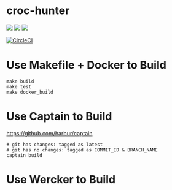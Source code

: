 # croc-hunter

[![](https://images.microbadger.com/badges/image/lachlanevenson/croc-hunter.svg)](http://microbadger.com/images/lachlanevenson/croc-hunter "Get your own image badge on microbadger.com")
[![](https://images.microbadger.com/badges/version/lachlanevenson/croc-hunter.svg)](http://microbadger.com/images/lachlanevenson/croc-hunter "Get your own version badge on microbadger.com")
[![](https://images.microbadger.com/badges/commit/lachlanevenson/croc-hunter.svg)](http://microbadger.com/images/lachlanevenson/croc-hunter "Get your own commit badge on microbadger.com")

[![CircleCI](https://circleci.com/gh/lachie83/croc-hunter.svg?style=svg)](https://circleci.com/gh/lachie83/croc-hunter)

# Use Makefile + Docker to Build

```
make build
make test
make docker_build
```

# Use Captain to Build

https://github.com/harbur/captain

```
# git has changes: tagged as latest
# git has no changes: tagged as COMMIT_ID & BRANCH_NAME
captain build
```

# Use Wercker to Build
